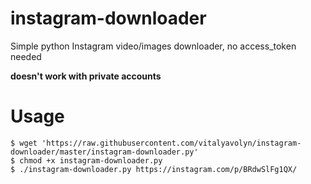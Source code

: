 # instagram-downloader
Simple python Instagram video/images downloader, no access_token needed

**doesn't work with private accounts**

# Usage
```
$ wget 'https://raw.githubusercontent.com/vitalyavolyn/instagram-downloader/master/instagram-downloader.py'
$ chmod +x instagram-downloader.py
$ ./instagram-downloader.py https://instagram.com/p/BRdwSlFg1QX/
```
